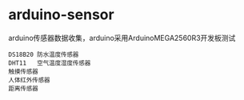 # arduino-sensor
arduino传感器数据收集，arduino采用ArduinoMEGA2560R3开发板测试
```
DS18B20 防水温度传感器
DHT11   空气温度湿度传感器
触摸传感器
人体红外传感器
距离传感器
```

